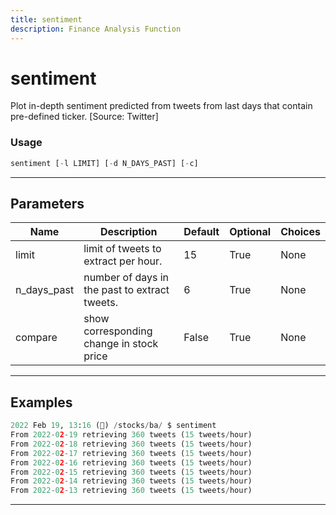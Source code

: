 ```yaml
---
title: sentiment
description: Finance Analysis Function
---
```


# sentiment

Plot in-depth sentiment predicted from tweets from last days that contain pre-defined ticker. [Source: Twitter]

### Usage

```python
sentiment [-l LIMIT] [-d N_DAYS_PAST] [-c]
```

---

## Parameters

| Name | Description | Default | Optional | Choices |
| ---- | ----------- | ------- | -------- | ------- |
| limit | limit of tweets to extract per hour. | 15 | True | None |
| n_days_past | number of days in the past to extract tweets. | 6 | True | None |
| compare | show corresponding change in stock price | False | True | None |


---

## Examples

```python
2022 Feb 19, 13:16 (🦋) /stocks/ba/ $ sentiment
From 2022-02-19 retrieving 360 tweets (15 tweets/hour)
From 2022-02-18 retrieving 360 tweets (15 tweets/hour)
From 2022-02-17 retrieving 360 tweets (15 tweets/hour)
From 2022-02-16 retrieving 360 tweets (15 tweets/hour)
From 2022-02-15 retrieving 360 tweets (15 tweets/hour)
From 2022-02-14 retrieving 360 tweets (15 tweets/hour)
From 2022-02-13 retrieving 360 tweets (15 tweets/hour)
```
---
